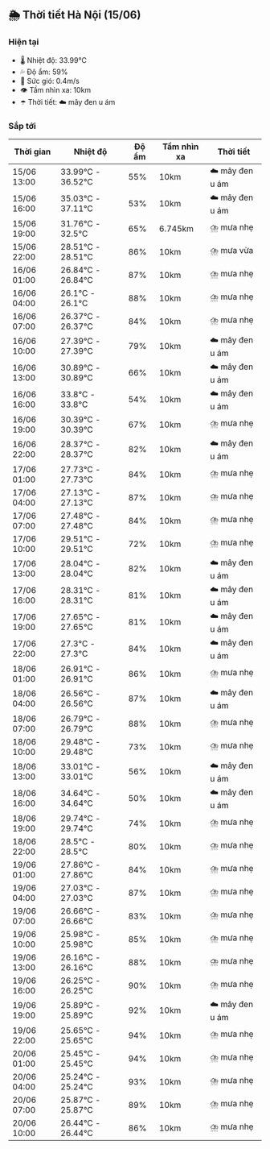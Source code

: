 ## 🌦️ Thời tiết Hà Nội (15/06)

### Hiện tại

- 🌡️ Nhiệt độ: 33.99℃
- 💦 Độ ẩm: 59%
- 💨 Sức gió: 0.4m/s
- 👁️ Tầm nhìn xa: 10km
- ☂️ Thời tiết: ☁️ mây đen u ám

### Sắp tới

| Thời gian | Nhiệt độ | Độ ẩm | Tầm nhìn xa | Thời tiết |
| --- | --- | --- | --- | --- |
| 15/06 13:00 | 33.99℃ - 36.52℃ | 55% | 10km | ☁️ mây đen u ám |
| 15/06 16:00 | 35.03℃ - 37.11℃ | 53% | 10km | ☁️ mây đen u ám |
| 15/06 19:00 | 31.76℃ - 32.5℃ | 65% | 6.745km | ⛈️ mưa nhẹ |
| 15/06 22:00 | 28.51℃ - 28.51℃ | 86% | 10km | ⛈️ mưa vừa |
| 16/06 01:00 | 26.84℃ - 26.84℃ | 87% | 10km | ⛈️ mưa nhẹ |
| 16/06 04:00 | 26.1℃ - 26.1℃ | 88% | 10km | ⛈️ mưa nhẹ |
| 16/06 07:00 | 26.37℃ - 26.37℃ | 84% | 10km | ⛈️ mưa nhẹ |
| 16/06 10:00 | 27.39℃ - 27.39℃ | 79% | 10km | ☁️ mây đen u ám |
| 16/06 13:00 | 30.89℃ - 30.89℃ | 66% | 10km | ☁️ mây đen u ám |
| 16/06 16:00 | 33.8℃ - 33.8℃ | 54% | 10km | ☁️ mây đen u ám |
| 16/06 19:00 | 30.39℃ - 30.39℃ | 67% | 10km | ⛈️ mưa nhẹ |
| 16/06 22:00 | 28.37℃ - 28.37℃ | 82% | 10km | ☁️ mây đen u ám |
| 17/06 01:00 | 27.73℃ - 27.73℃ | 84% | 10km | ⛈️ mưa nhẹ |
| 17/06 04:00 | 27.13℃ - 27.13℃ | 87% | 10km | ⛈️ mưa nhẹ |
| 17/06 07:00 | 27.48℃ - 27.48℃ | 84% | 10km | ⛈️ mưa nhẹ |
| 17/06 10:00 | 29.51℃ - 29.51℃ | 72% | 10km | ⛈️ mưa nhẹ |
| 17/06 13:00 | 28.04℃ - 28.04℃ | 82% | 10km | ☁️ mây đen u ám |
| 17/06 16:00 | 28.31℃ - 28.31℃ | 81% | 10km | ☁️ mây đen u ám |
| 17/06 19:00 | 27.65℃ - 27.65℃ | 81% | 10km | ☁️ mây đen u ám |
| 17/06 22:00 | 27.3℃ - 27.3℃ | 84% | 10km | ☁️ mây đen u ám |
| 18/06 01:00 | 26.91℃ - 26.91℃ | 86% | 10km | ⛈️ mưa nhẹ |
| 18/06 04:00 | 26.56℃ - 26.56℃ | 87% | 10km | ☁️ mây đen u ám |
| 18/06 07:00 | 26.79℃ - 26.79℃ | 88% | 10km | ⛈️ mưa nhẹ |
| 18/06 10:00 | 29.48℃ - 29.48℃ | 73% | 10km | ⛈️ mưa nhẹ |
| 18/06 13:00 | 33.01℃ - 33.01℃ | 56% | 10km | ☁️ mây đen u ám |
| 18/06 16:00 | 34.64℃ - 34.64℃ | 50% | 10km | ☁️ mây đen u ám |
| 18/06 19:00 | 29.74℃ - 29.74℃ | 74% | 10km | ⛈️ mưa nhẹ |
| 18/06 22:00 | 28.5℃ - 28.5℃ | 80% | 10km | ⛈️ mưa nhẹ |
| 19/06 01:00 | 27.86℃ - 27.86℃ | 84% | 10km | ⛈️ mưa nhẹ |
| 19/06 04:00 | 27.03℃ - 27.03℃ | 87% | 10km | ⛈️ mưa nhẹ |
| 19/06 07:00 | 26.66℃ - 26.66℃ | 83% | 10km | ⛈️ mưa nhẹ |
| 19/06 10:00 | 25.98℃ - 25.98℃ | 85% | 10km | ⛈️ mưa nhẹ |
| 19/06 13:00 | 26.16℃ - 26.16℃ | 88% | 10km | ⛈️ mưa nhẹ |
| 19/06 16:00 | 26.25℃ - 26.25℃ | 90% | 10km | ⛈️ mưa nhẹ |
| 19/06 19:00 | 25.89℃ - 25.89℃ | 92% | 10km | ☁️ mây đen u ám |
| 19/06 22:00 | 25.65℃ - 25.65℃ | 94% | 10km | ⛈️ mưa nhẹ |
| 20/06 01:00 | 25.45℃ - 25.45℃ | 94% | 10km | ⛈️ mưa nhẹ |
| 20/06 04:00 | 25.24℃ - 25.24℃ | 93% | 10km | ⛈️ mưa nhẹ |
| 20/06 07:00 | 25.87℃ - 25.87℃ | 89% | 10km | ⛈️ mưa nhẹ |
| 20/06 10:00 | 26.44℃ - 26.44℃ | 86% | 10km | ⛈️ mưa nhẹ |
